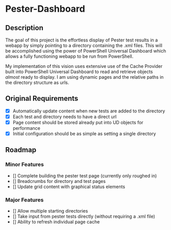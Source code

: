 # Pester-Dashboard

## Description
The goal of this project is the effortless display of Pester test results in a webapp by simply pointing to a directory containing the .xml files. This will be accomplished using the power of PowerShell Universal Dashboard which allows a fully functioning webapp to be run from PowerShell.

My implementation of this vision uses extensive use of the Cache Provider built into PowerShell Universal Dashboard to read and retrieve objects *almost* ready to display. I am using dynamic pages and the relative paths in the directory structure as urls. 

## Original Requirements

- [x] Automatically update content when new tests are added to the directory
- [x] Each test and directory needs to have a direct url
- [x] Page content should be stored already put into UD objects for performance
- [x] Initial configuration should be as simple as setting a single directory

## Roadmap
### Minor Features
- [] Complete building the pester test page (currently only roughed in)
- [] Breadcrumbs for directory and test pages
- [] Update grid content with graphical status elements

### Major Features
- [] Allow multiple starting directories
- [] Take input from pester tests directly (without requiring a .xml file)
- [] Ability to refresh individual page cache
